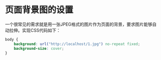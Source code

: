 # 页面背景图的设置

一个很常见的需求就是用一张JPEG格式的图片作为页面的背景，要求图片能够自动拉伸。实现CSS代码如下：

```css
body {
    background: url("http://localhost/1.jpg") no-repeat fixed;
    background-size: cover;
}
```
